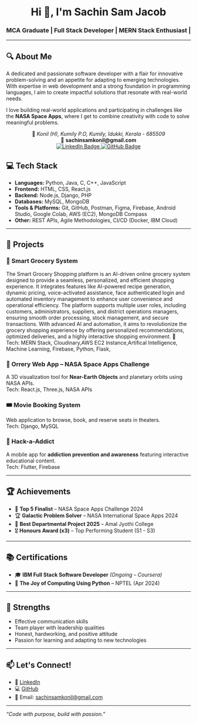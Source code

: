 <h1 align="center">Hi 👋, I'm Sachin Sam Jacob</h1>
<h3 align="center">MCA Graduate | Full Stack Developer | MERN Stack Enthusiast |
</h3>

---

## 🔍 About Me

A dedicated and passionate software developer with a flair for innovative problem-solving and an appetite for adapting to emerging technologies. With expertise in web development and a strong foundation in programming languages, I aim to create impactful solutions that resonate with real-world needs.

I love building real-world applications and participating in challenges like the **NASA Space Apps**, where I get to combine creativity with code to solve meaningful problems.

<p align="center">
  📍 <i>Konil (H), Kumily P.O, Kumily, Idukki, Kerala - 685509</i><br>
  📧 <b>sachinsamkonil@gmail.com</b><br>
  <a href="https://www.linkedin.com/in/sachinsamjacob/">
    <img src="https://img.shields.io/badge/LinkedIn-Connect-blue" alt="LinkedIn Badge"/>
  </a>
  <a href="https://github.com/sachin-sam-jacob">
    <img src="https://img.shields.io/badge/GitHub-Portfolio-black" alt="GitHub Badge"/>
  </a>
</p>

## 💻 Tech Stack

- **Languages:** Python, Java, C, C++, JavaScript  
- **Frontend:** HTML, CSS, React.js  
- **Backend:** Node.js, Django, PHP  
- **Databases:** MySQL, MongoDB  
- **Tools & Platforms:** Git, GitHub, Postman, Figma, Firebase, Android Studio, Google Colab, AWS (EC2), MongoDB Compass  
- **Other:** REST APIs, Agile Methodologies, CI/CD (Docker, IBM Cloud)

---

## 🚀 Projects

### 🛒 Smart Grocery System  
The Smart Grocery Shopping platform is an AI-driven online grocery system designed to provide a seamless, personalized, and efficient shopping experience. It integrates features like AI-powered recipe generation, dynamic pricing, voice-activated assistance, face authenticated login and automated inventory management to enhance user convenience and operational efficiency. The platform supports multiple user roles, including customers, administrators, suppliers, and district operations managers, ensuring smooth order processing, stock management, and secure transactions. With advanced AI and automation, it aims to revolutionize the grocery shopping experience by offering personalized recommendations, optimized deliveries, and a highly interactive shopping environment. 🚀  
Tech: MERN Stack, Cloudinary,AWS EC2 Instance,Artifical Intelligence, Machine Learning, Firebase, Python, Flask, 

### 🌌 Orrery Web App – NASA Space Apps Challenge  
A 3D visualization tool for **Near-Earth Objects** and planetary orbits using NASA APIs.  
Tech: React.js, Three.js, NASA APIs  

### 🎟️ Movie Booking System  
Web application to browse, book, and reserve seats in theaters.  
Tech: Django, MySQL  

### 📱 Hack-a-Addict  
A mobile app for **addiction prevention and awareness** featuring interactive educational content.  
Tech: Flutter, Firebase  

---

## 🏆 Achievements

- 🥇 **Top 5 Finalist** – NASA Space Apps Challenge 2024  
- 🏆 **Galactic Problem Solver** – NASA International Space Apps 2024  
- 🥇 **Best Departmental Project 2025** – Amal Jyothi College  
- 🎖️ **Honours Award (x3)** – Top Performing Student (S1 - S3)

---

## 📚 Certifications

- 🎓 **IBM Full Stack Software Developer** *(Ongoing – Coursera)*  
- 🐍 **The Joy of Computing Using Python** – NPTEL (Apr 2024)

---

## 🌟 **Strengths**

- Effective communication skills
- Team player with leadership qualities
- Honest, hardworking, and positive attitude
- Passion for learning and adapting to new technologies 

---

## 📫 Let's Connect!

- 🔗 [LinkedIn](https://www.linkedin.com/in/sachinsamjacob/)  
- 💻 [GitHub](https://github.com/sachin-sam-jacob)  
- 📧 Email: sachinsamkonil@gmail.com  

---

*“Code with purpose, build with passion.”*

